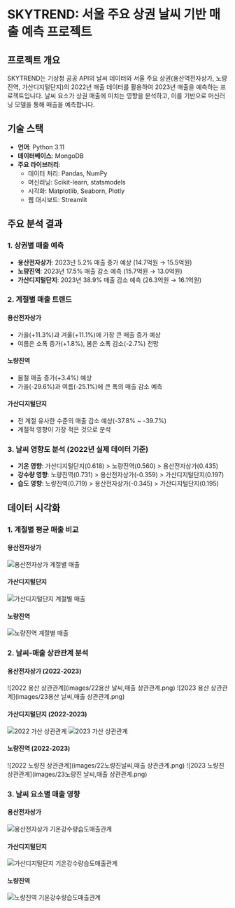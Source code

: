 # SKYTREND: 서울 주요 상권 날씨 기반 매출 예측 프로젝트

## 프로젝트 개요
SKYTREND는 기상청 공공 API의 날씨 데이터와 서울 주요 상권(용산역전자상가, 노량진역, 가산디지털단지)의 2022년 매출 데이터를 활용하여 2023년 매출을 예측하는 프로젝트입니다. 날씨 요소가 상권 매출에 미치는 영향을 분석하고, 이를 기반으로 머신러닝 모델을 통해 매출을 예측합니다.

## 기술 스택
- **언어**: Python 3.11
- **데이터베이스**: MongoDB
- **주요 라이브러리**: 
  - 데이터 처리: Pandas, NumPy
  - 머신러닝: Scikit-learn, statsmodels
  - 시각화: Matplotlib, Seaborn, Plotly
  - 웹 대시보드: Streamlit

## 주요 분석 결과

### 1. 상권별 매출 예측
- **용산전자상가**: 2023년 5.2% 매출 증가 예상 (14.7억원 → 15.5억원)
- **노량진역**: 2023년 17.5% 매출 감소 예측 (15.7억원 → 13.0억원)
- **가산디지털단지**: 2023년 38.9% 매출 감소 예측 (26.3억원 → 16.1억원)

### 2. 계절별 매출 트렌드
#### 용산전자상가
- 가을(+11.3%)과 겨울(+11.1%)에 가장 큰 매출 증가 예상
- 여름은 소폭 증가(+1.8%), 봄은 소폭 감소(-2.7%) 전망

#### 노량진역
- 봄철 매출 증가(+3.4%) 예상
- 가을(-29.6%)과 여름(-25.1%)에 큰 폭의 매출 감소 예측

#### 가산디지털단지
- 전 계절 유사한 수준의 매출 감소 예상(-37.8% ~ -39.7%)
- 계절적 영향이 가장 적은 것으로 분석

### 3. 날씨 영향도 분석 (2022년 실제 데이터 기준)
- **기온 영향**: 가산디지털단지(0.618) > 노량진역(0.560) > 용산전자상가(0.435)
- **강수량 영향**: 노량진역(0.731) > 용산전자상가(-0.359) > 가산디지털단지(0.197)
- **습도 영향**: 노량진역(0.719) > 용산전자상가(-0.345) > 가산디지털단지(0.195)


## 데이터 시각화
### 1. 계절별 평균 매출 비교
#### 용산전자상가
![용산전자상가 계절별 매출](images/용산계절별평균매출비교.png)

#### 가산디지털단지
![가산디지털단지 계절별 매출](images/가산평균매출비교.png)

#### 노량진역
![노량진역 계절별 매출](images/노량진평균매출비교.png)

### 2. 날씨-매출 상관관계 분석
#### 용산전자상가 (2022-2023)
![2022 용산 상관관계](images/22용산 날씨,매출 상관관계.png)
![2023 용산 상관관계](images/23용산 날씨,매출 상관관계.png)

#### 가산디지털단지 (2022-2023)
![2022 가산 상관관계](images/22가산날씨매출상관관계.png)
![2023 가산 상관관계](images/23가산날씨매출상관관계.png)

#### 노량진역 (2022-2023)
![2022 노량진 상관관계](images/22노량진날씨,매출 상관관계.png)
![2023 노량진 상관관계](images/23노량진 날씨,매출 상관관계.png)

### 3. 날씨 요소별 매출 영향
#### 용산전자상가
![용산전자상가 기온강수량습도매출관계](images/용산기온강수량습도매출관계.png)

#### 가산디지털단지
![가산디지털단지 기온강수량습도매출관계](images/가산기온강수량습도매출관계.png)

#### 노량진역
![노량진역 기온강수량습도매출관계](images/노량진기온강수량습도매출관계.png)
